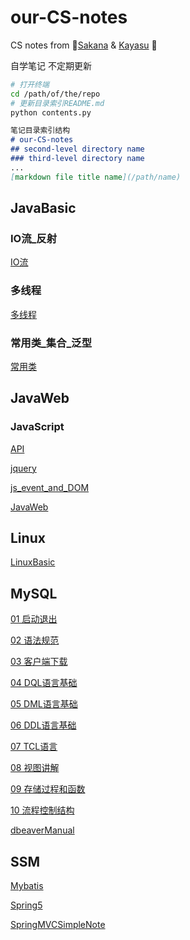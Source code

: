 # our-CS-notes
CS notes from :yellow_heart:[Sakana](https://github.com/NinomiyaSakana) & [Kayasu](https://github.com/Li-Huakang) :yellow_heart:

自学笔记 不定期更新
```bash
# 打开终端
cd /path/of/the/repo
# 更新目录索引README.md
python contents.py
```

```md
笔记目录索引结构
# our-CS-notes
## second-level directory name
### third-level directory name
...
[markdown file title name](/path/name)
```


## JavaBasic
### IO流_反射
[IO流](./JavaBasic/IO流_反射/IO流.md)

### 多线程
[多线程](./JavaBasic/多线程/多线程.md)

### 常用类_集合_泛型
[常用类](./JavaBasic/常用类_集合_泛型/常用类.md)


## JavaWeb
### JavaScript
[API](./JavaWeb/JavaScript/API.md)

[jquery](./JavaWeb/JavaScript/jquery.md)

[js_event_and_DOM](./JavaWeb/JavaScript/js_event_and_DOM.md)

[JavaWeb](./JavaWeb/JavaWeb.md)


## Linux
[LinuxBasic](./Linux/LinuxBasic.md)


## MySQL
[01 启动退出](./MySQL/01%20启动退出.md)

[02 语法规范](./MySQL/02%20语法规范.md)

[03 客户端下载](./MySQL/03%20客户端下载.md)

[04 DQL语言基础](./MySQL/04%20DQL语言基础.md)

[05 DML语言基础](./MySQL/05%20DML语言基础.md)

[06 DDL语言基础](./MySQL/06%20DDL语言基础.md)

[07 TCL语言](./MySQL/07%20TCL语言.md)

[08 视图讲解](./MySQL/08%20视图讲解.md)

[09 存储过程和函数](./MySQL/09%20存储过程和函数.md)

[10 流程控制结构](./MySQL/10%20流程控制结构.md)

[dbeaverManual](./MySQL/dbeaverManual.md)


## SSM
[Mybatis](./SSM/Mybatis.md)

[Spring5](./SSM/Spring5.md)

[SpringMVCSimpleNote](./SSM/SpringMVCSimpleNote.md)

